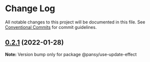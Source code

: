 # Change Log

All notable changes to this project will be documented in this file.
See [Conventional Commits](https://conventionalcommits.org) for commit guidelines.

## [0.2.1](https://github.com/pansyjs/react-hooks/compare/@pansy/use-update-effect@0.2.0...@pansy/use-update-effect@0.2.1) (2022-01-28)

**Note:** Version bump only for package @pansy/use-update-effect

